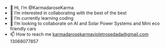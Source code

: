 - 👋 Hi, I’m @KarmadaroseKarma
- 👀 I’m interested in collaborating with the best of the best
- 🌱 I’m currently learning coding 
- 💞️ I’m looking to collaborate on AI and Solar Power Systems and Mini eco friendly cars
- 📫 How to reach me karmadarosekarmavioletrosedada@gmail.com
13068077857

<!---
KarmadaroseKarma/KarmadaroseKarma is a ✨ special ✨ repository because its `README.md` (this file) appears on your GitHub profile.
You can click the Preview link to take a look at your changes.
--->
